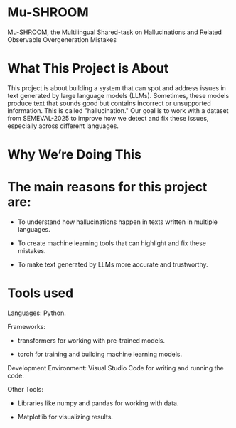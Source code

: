 # Mu-SHROOM
Mu-SHROOM, the Multilingual Shared-task on Hallucinations and Related Observable Overgeneration Mistakes

# What This Project is About

This project is about building a system that can spot and address issues in text generated by large language models (LLMs). Sometimes, these models produce text that sounds good but contains incorrect or unsupported information. This is called "hallucination." Our goal is to work with a dataset from SEMEVAL-2025 to improve how we detect and fix these issues, especially across different languages.

# Why We’re Doing This

# The main reasons for this project are:

 - To understand how hallucinations happen in texts written in multiple languages.

 - To create machine learning tools that can highlight and fix these mistakes.

 - To make text generated by LLMs more accurate and trustworthy.

# Tools used

Languages: Python.

Frameworks:

 - transformers for working with pre-trained models.

 - torch for training and building machine learning models.

Development Environment: Visual Studio Code for writing and running the code.

Other Tools:

 - Libraries like numpy and pandas for working with data.

 - Matplotlib for visualizing results.
